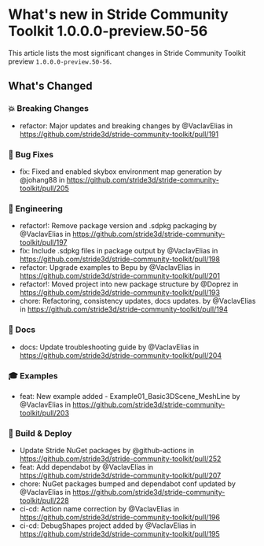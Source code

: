 # What's new in Stride Community Toolkit 1.0.0.0-preview.50-56

This article lists the most significant changes in Stride Community Toolkit preview `1.0.0.0-preview.50-56`.

## What's Changed

### 💥 Breaking Changes
* refactor: Major updates and breaking changes by @VaclavElias in https://github.com/stride3d/stride-community-toolkit/pull/191

### 🐞 Bug Fixes
* fix: Fixed and enabled skybox environment map generation by @johang88 in https://github.com/stride3d/stride-community-toolkit/pull/205

### 🔧 Engineering
* refactor!: Remove package version and .sdpkg packaging by @VaclavElias in https://github.com/stride3d/stride-community-toolkit/pull/197
* fix: Include .sdpkg files in package output by @VaclavElias in https://github.com/stride3d/stride-community-toolkit/pull/198
* refactor: Upgrade examples to Bepu by @VaclavElias in https://github.com/stride3d/stride-community-toolkit/pull/201
* refactor!: Moved project into new package structure by @Doprez in https://github.com/stride3d/stride-community-toolkit/pull/193
* chore: Refactoring, consistency updates, docs updates. by @VaclavElias in https://github.com/stride3d/stride-community-toolkit/pull/194

### 📄 Docs
* docs: Update troubleshooting guide by @VaclavElias in https://github.com/stride3d/stride-community-toolkit/pull/204

### 🎓 Examples
* feat: New example added - Example01_Basic3DScene_MeshLine by @VaclavElias in https://github.com/stride3d/stride-community-toolkit/pull/203

### 🔁 Build & Deploy
* Update Stride NuGet packages by @github-actions in https://github.com/stride3d/stride-community-toolkit/pull/252
* feat: Add dependabot by @VaclavElias in https://github.com/stride3d/stride-community-toolkit/pull/207
* chore: NuGet packages bumped and dependabot conf updated by @VaclavElias in https://github.com/stride3d/stride-community-toolkit/pull/228
* ci-cd: Action name correction by @VaclavElias in https://github.com/stride3d/stride-community-toolkit/pull/196
* ci-cd: DebugShapes project added by @VaclavElias in https://github.com/stride3d/stride-community-toolkit/pull/195